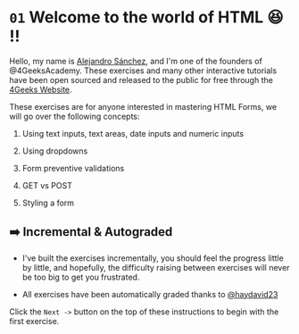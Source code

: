 
# `01` Welcome to the world of HTML 😆 !!

Hello, my name is [Alejandro Sánchez](http://alesanchezr.com), and I'm one of the founders of @4GeeksAcademy. These exercises and many other interactive tutorials have been open sourced and released to the public for free through the [4Geeks Website](www.4geeks.com).

These exercises are for anyone interested in mastering HTML Forms, we will go over the following concepts:

1. Using text inputs, text areas, date inputs and numeric inputs

2. Using dropdowns

3. Form preventive validations

4. GET vs POST

5. Styling a form

## ➡️ Incremental & Autograded

- I've built the exercises incrementally, you should feel the progress little by little, and hopefully, the difficulty raising between exercises will never be too big to get you frustrated.

- All exercises have been automatically graded thanks to [@haydavid23](https://github.com/haydavid23)

Click the `Next ->` button on the top of these instructions to begin with the first exercise.
